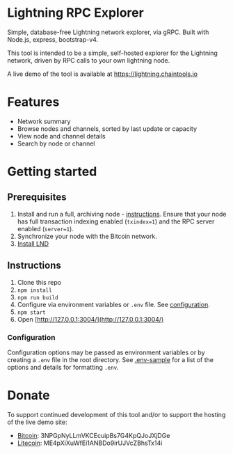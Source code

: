 # Lightning RPC Explorer

Simple, database-free Lightning network explorer, via gRPC. Built with Node.js, express, bootstrap-v4.

This tool is intended to be a simple, self-hosted explorer for the Lightning network, driven by RPC calls to your own lightning node.

A live demo of the tool is available at https://lightning.chaintools.io

# Features

* Network summary
* Browse nodes and channels, sorted by last update or capacity
* View node and channel details
* Search by node or channel

# Getting started

## Prerequisites

1. Install and run a full, archiving node - [instructions](https://bitcoin.org/en/full-node). Ensure that your node has full transaction indexing enabled (`txindex=1`) and the RPC server enabled (`server=1`).
2. Synchronize your node with the Bitcoin network.
3. [Install LND](https://github.com/lightningnetwork/lnd/blob/master/docs/INSTALL.md)

## Instructions

1. Clone this repo
2. `npm install`
3. `npm run build`
4. Configure via environment variables or `.env` file. See [configuration](#configuration).
5. `npm start`
6. Open [http://127.0.0.1:3004/](http://127.0.0.1:3004/)


### Configuration

Configuration options may be passed as environment variables or by creating a `.env` file in the root directory. See [.env-sample](.env-sample) for a list of the options and details for formatting `.env`.


# Donate

To support continued development of this tool and/or to support the hosting of the live demo site:

* [Bitcoin](bitcoin:3NPGpNyLLmVKCEcuipBs7G4KpQJoJXjDGe): 3NPGpNyLLmVKCEcuipBs7G4KpQJoJXjDGe
* [Litecoin](litecoin:ME4pXiXuWfEi1ANBDo9irUJVcZBhsTx14i): ME4pXiXuWfEi1ANBDo9irUJVcZBhsTx14i

